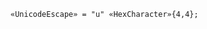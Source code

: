 <!-- This file is generated automatically by infrastructure scripts. Please don't edit by hand. -->

```{ .ebnf .slang-ebnf #UnicodeEscape }
«UnicodeEscape» = "u" «HexCharacter»{4,4};
```
